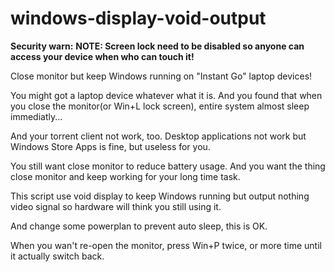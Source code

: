 # windows-display-void-output
**Security warn:**
**NOTE: Screen lock need to be disabled so anyone can access your device when who can touch it!**

Close monitor but keep Windows running on "Instant Go" laptop devices!

You might got a laptop device whatever what it is. And you found that when you close the monitor(or Win+L lock screen), entire system almost sleep immediatly...

And your torrent client not work, too. Desktop applications not work but Windows Store Apps is fine, but useless for you.

You still want close monitor to reduce battery usage. And you want the thing close monitor and keep working for your long time task.

This script use void display to keep Windows running but output nothing video signal so hardware will think you still using it.

And change some powerplan to prevent auto sleep, this is OK.

When you wan't re-open the monitor, press Win+P twice, or more time until it actually switch back.
